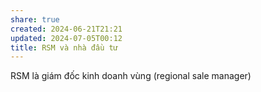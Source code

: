 ```yaml
---
share: true
created: 2024-06-21T21:21
updated: 2024-07-05T00:12
title: RSM và nhà đầu tư
---
```

RSM là giám đốc kinh doanh vùng (regional sale manager)

